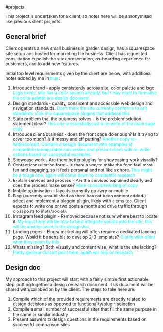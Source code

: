#projects 

This project is undertaken for a client, so notes here will be annonymised like previous client projects.

## General brief
Client operates a new small business in garden design, has a squarespace site setup and hosted for marketing the business. Client has requested consultation to polish the sites presentation, on-boarding experience for customers, and to add new features.

Initial top level requirements given by the client are below, with additional notes added by me in <span style="color: cyan;">blue</span>:
1. Introduce brand - apply consistently across site, color palette and logo. <span style="color: cyan;">Logo exists, site has a color system already, but I may need to formalise the color palette in a design document</span>
2. Design standards - quality, consistent and accessible web design and navigation standards. <span style="color: cyan;">Don't think the site currently conforms to aria standards, look into squarespace plugins that address this</span>
3. State problem that the buisiness solves - is the problem solution statement clear? <span style="color: cyan;">This one is essentially just a re-write of the main page copy</span>
4. Introduce client/business - does the front page do enough? Is it trying to cover too much? Is it messy and off putting? <span style="color: cyan;">Another copy re-write/consult. Compile a design document with examples of competitors/comparable buisnesses and present client with re-write options based on successful examples</span>
5. Showcase work - Are there better plugins for showcasing work visually?
6. Contact/consultation form - Is there a way to make the form feel more fun and engaging, so it feels personal and not like a chore. <span style="color: cyan;">This might be a tough one, again will come down to competitor research</span>
7. Explain services and process - Are the services explained clearly and does the process make sense? <span style="color: cyan;">More consult/rewriting of copy</span>
8. Mobile optimisation - layouts currently go awry on mobile
9. Blog (currently unpublished as there has not been content added.) - select and implement a bloggin plugin, likely with a cms too. Client expects to write one or two posts a month and drive traffic through crossposts to insta/socials.
10. Instagram feed plugin - Removed because not sure where best to locate it. <span style="color: cyan;">My input here will be how to best integrate socials into the site, this will be another point in the design doc</span>
11. Landing pages - Blogs/ marketing will often require a dedicated landing page. Would it be sensible to develop 2-3 templates? <span style="color: cyan;">Clarify with client what they mean by this</span>
12. Whats missing? Both visually and content wise, what is the site lacking? <span style="color: cyan;">Pretty general consult point here, again will rely on research</span>

## Design doc
My approach to this project will start with a fairly simple first actionable step, putting together a design research document. This document will be shared with/collabed on by the client. The steps to take here are:
1. Compile which of the provided requirements are directly related to design decisions as opposed to functionality/plugin selection
2. Compile a small number of successful sites that fill the same purpose in the same or similar industry
3. Present answers to design questions in the requirements based on successful comparison sites


